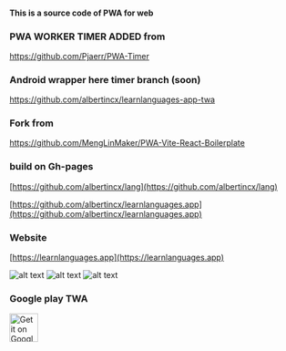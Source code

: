 #### This is a source code of PWA for web

### PWA WORKER TIMER ADDED from 
https://github.com/Pjaerr/PWA-Timer

### Android wrapper here timer branch (soon)
https://github.com/albertincx/learnlanguages-app-twa

### Fork from

https://github.com/MengLinMaker/PWA-Vite-React-Boilerplate

### build on Gh-pages

[https://github.com/albertincx/lang](https://github.com/albertincx/lang)

[https://github.com/albertincx/learnlanguages.app](https://github.com/albertincx/learnlanguages.app)

### Website

[https://learnlanguages.app](https://learnlanguages.app)

![alt text](img1.png) ![alt text](img2.png) ![alt text](img3.png)


### Google play TWA

<a href="https://play.google.com/store/apps/details?id=io.safiullin.puzzle">
      <img alt="Get it on Google Play" src="https://play.google.com/intl/en_us/badges/images/apps/en-play-badge.png" height="50"/>
</a>


